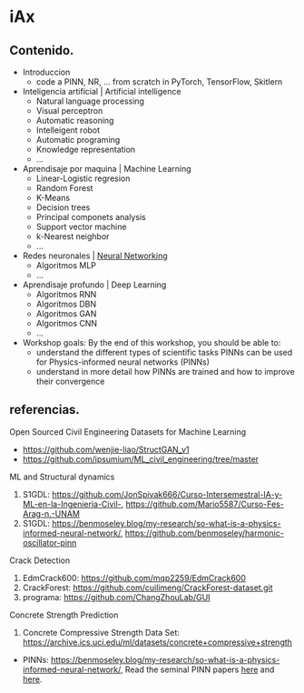 # iAx
## Contenido.
- Introduccion
    - code a PINN, NR, ... from scratch in PyTorch, TensorFlow, Skitlern
- Inteligencia artificial | Artificial intelligence
    - Natural language processing
    - Visual perceptron
    - Automatic reasoning
    - Intelleigent robot
    - Automatic programing
    - Knowledge representation
    - ...
- Aprendisaje por maquina | Machine Learning 
    - Linear-Logistic regresion
    - Random Forest
    - K-Means
    - Decision trees
    - Principal componets analysis
    - Support vector machine
    - k-Nearest neighbor
    - ...
- Redes neuronales | [Neural Networking](https://sistemascomputacionaleseducacion.blogspot.com/2020/12/redes-neuronales.html)
    - Algoritmos MLP
    - ...
- Aprendisaje profundo | Deep Learning
    - Algoritmos RNN
    - Algoritmos DBN
    - Algoritmos GAN
    - Algoritmos CNN
    - ...
- Workshop goals: By the end of this workshop, you should be able to:
    - understand the different types of scientific tasks PINNs can be used for Physics-informed neural networks (PINNs)
    - understand in more detail how PINNs are trained and how to improve their convergence

## referencias.
Open Sourced Civil Engineering Datasets for Machine Learning  

- https://github.com/wenjie-liao/StructGAN_v1
- https://github.com/ipsumium/ML_civil_engineering/tree/master

ML and Structural dynamics
1. S1GDL: https://github.com/JonSpivak666/Curso-Intersemestral-IA-y-ML-en-la-Ingenieria-Civil-, https://github.com/Mario5587/Curso-Fes-Arag-n.-UNAM
2. S1GDL: https://benmoseley.blog/my-research/so-what-is-a-physics-informed-neural-network/, https://github.com/benmoseley/harmonic-oscillator-pinn

Crack Detection  
1. EdmCrack600: https://github.com/mqp2259/EdmCrack600
2. CrackForest: https://github.com/cuilimeng/CrackForest-dataset.git 
3. programa: https://github.com/ChangZhouLab/GUI

Concrete Strength Prediction  
1. Concrete Compressive Strength Data Set: https://archive.ics.uci.edu/ml/datasets/concrete+compressive+strength

- PINNs: https://benmoseley.blog/my-research/so-what-is-a-physics-informed-neural-network/, Read the seminal PINN papers [here](https://ieeexplore.ieee.org/document/712178) and [here](https://www.sciencedirect.com/science/article/pii/S0021999118307125).
